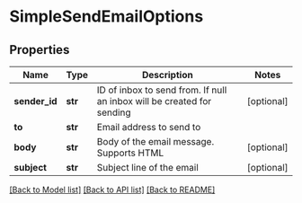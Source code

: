 # SimpleSendEmailOptions

## Properties
Name | Type | Description | Notes
------------ | ------------- | ------------- | -------------
**sender_id** | **str** | ID of inbox to send from. If null an inbox will be created for sending | [optional] 
**to** | **str** | Email address to send to | 
**body** | **str** | Body of the email message. Supports HTML | [optional] 
**subject** | **str** | Subject line of the email | [optional] 

[[Back to Model list]](../README#documentation-for-models) [[Back to API list]](../README#documentation-for-api-endpoints) [[Back to README]](../README)


